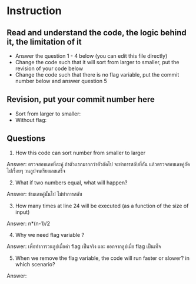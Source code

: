 ﻿# Instruction

## Read and understand the code, the logic behind it, the limitation of it
* Answer the question 1 - 4 below (you can edit this file directly)
* Change the code such that it will sort from larger to smaller, put the revision of your code below
* Change the code such that there is no flag variable, put the commit number below and answer question 5 


## Revision, put your commit number here
* Sort from larger to smaller:
* Without flag:

## Questions
1. How this code can sort number from smaller to larger
 
Answer: ตรวจสอบเลขที่ละคู่ ถ้าตัวเเรกมากกว่าตัวถัดไป จะทำการสลับที่กัน แล้วตรวจสอบเลขคู่ถัดไปเรื่อยๆ วนลูปจนเรียงเลขเสร็จ

2. What if two numbers equal, what will happen? 

Answer: ข้ามเลขคู่นั้นไป ไม่ทำการสลับ

3. How many times at line 24 will be executed (as a function of the size of input) 

Answer: n*(n-1)/2

4. Why we need flag variable ? 

Answer: เพื่อทำการวนลูปเมื่อค่า flag เป็นจริง และ ออกจากลูปเมื่อ flag เป็นเท็จ

5. When we remove the flag variable, the code will run faster or slower? in which scenario? 

Answer: